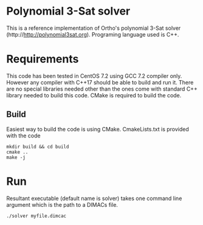 # Polynomial 3-Sat solver
This is a reference implementation of Ortho's polynomial 3-Sat solver (http://http://polynomial3sat.org). Programing language used is  C++.

# Requirements

This code has been tested in CentOS 7.2 using GCC 7.2 compiler only. However any compiler with C++17 should be able to build and run it. There are no special libraries needed other than the ones come with standard C++ library needed to build this code. CMake is required to build the code. 


## Build  

Easiest way to build the code is using CMake. CmakeLists.txt is provided with the code
```
mkdir build && cd build
cmake ..
make -j
```
# Run

Resultant executable (default name is solver) takes one command line argument which is the path to a DIMACs file.

```
./solver myfile.dimcac
```

